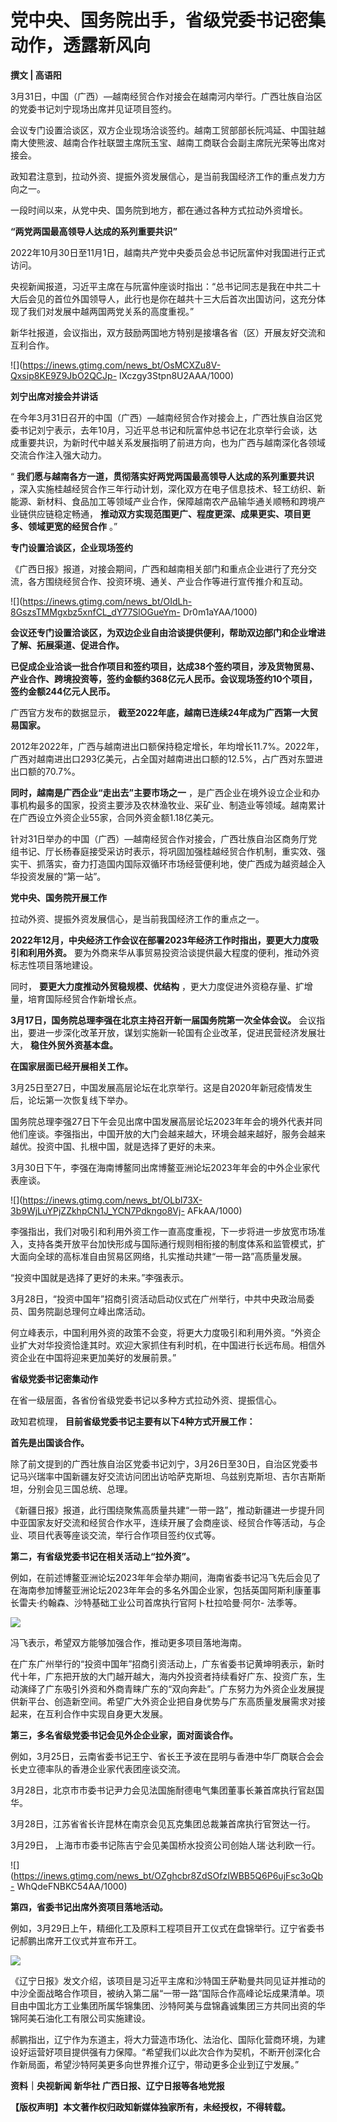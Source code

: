 # 党中央、国务院出手，省级党委书记密集动作，透露新风向

**撰文 | 高语阳**

3月31日，中国（广西）—越南经贸合作对接会在越南河内举行。广西壮族自治区的党委书记刘宁现场出席并见证项目签约。

会议专门设置洽谈区，双方企业现场洽谈签约。越南工贸部部长阮鸿延、中国驻越南大使熊波、越南合作社联盟主席阮玉宝、越南工商联合会副主席阮光荣等出席对接会。

政知君注意到，拉动外资、提振外资发展信心，是当前我国经济工作的重点发力方向之一。

一段时间以来，从党中央、国务院到地方，都在通过各种方式拉动外资增长。

**“两党两国最高领导人达成的系列重要共识”**

2022年10月30日至11月1日，越南共产党中央委员会总书记阮富仲对我国进行正式访问。

央视新闻报道，习近平主席在与阮富仲座谈时指出：“总书记同志是我在中共二十大后会见的首位外国领导人，此行也是你在越共十三大后首次出国访问，这充分体现了我们对发展中越两国两党关系的高度重视。”

新华社报道，会议指出，双方鼓励两国地方特别是接壤各省（区）开展友好交流和互利合作。

![](https://inews.gtimg.com/news_bt/OsMCXZu8V-Qxsip8KE9Z9JbO2QCJp-
lXczgy3Stpn8U2AAA/1000)

**刘宁出席对接会并讲话**

在今年3月31日召开的中国（广西）—越南经贸合作对接会上，广西壮族自治区党委书记刘宁表示，去年10月，习近平总书记和阮富仲总书记在北京举行会谈，达成重要共识，为新时代中越关系发展指明了前进方向，也为广西与越南深化各领域交流合作注入强大动力。

“ **我们愿与越南各方一道，贯彻落实好两党两国最高领导人达成的系列重要共识**
，深入实施桂越经贸合作三年行动计划，深化双方在电子信息技术、轻工纺织、新能源、新材料、食品加工等领域产业合作，保障越南农产品输华通关顺畅和跨境产业链供应链稳定畅通，
**推动双方实现范围更广、程度更深、成果更实、项目更多、领域更宽的经贸合作** 。”

**专门设置洽谈区，企业现场签约**

《广西日报》报道，对接会期间，广西和越南相关部门和重点企业进行了充分交流，各方围绕经贸合作、投资环境、通关、产业合作等进行宣传推介和互动。

![](https://inews.gtimg.com/news_bt/OIdLh-8GszsTMMgxbz5xnfCL_dY77SlOGueYm-
Dr0m1aYAA/1000)

**会议还专门设置洽谈区，为双边企业自由洽谈提供便利，帮助双边部门和企业增进了解、拓展渠道、促进合作。**

**已促成企业洽谈一批合作项目和签约项目，达成38个签约项目，涉及货物贸易、产业合作、跨境投资等，签约金额约368亿元人民币。会议现场签约10个项目，签约金额244亿元人民币。**

广西官方发布的数据显示， **截至2022年底，越南已连续24年成为广西第一大贸易国家。**

2012年2022年，广西与越南进出口额保持稳定增长，年均增长11.7%。2022年，广西对越南进出口293亿美元，占全国对越南进出口额的12.5%，占广西对东盟进出口额的70.7%。

**同时，越南是广西企业“走出去”主要市场之一**
，是广西企业在境外设立企业和办事机构最多的国家，投资主要涉及农林渔牧业、采矿业、制造业等领域。越南累计在广西设立外资企业55家，合同外资金额1.18亿美元。

针对31日举办的中国（广西）—越南经贸合作对接会，广西壮族自治区商务厅党组书记、厅长杨春庭接受采访时表示，将巩固加强桂越经贸合作机制，重实效、强实干、抓落实，奋力打造国内国际双循环市场经营便利地，使广西成为越资越企入华投资发展的“第一站”。

**党中央、国务院开展工作**

拉动外资、提振外资发展信心，是当前我国经济工作的重点之一。

**2022年12月，中央经济工作会议在部署2023年经济工作时指出，要更大力度吸引和利用外资。**
要为外商来华从事贸易投资洽谈提供最大程度的便利，推动外资标志性项目落地建设。

同时， **要更大力度推动外贸稳规模、优结构** ，更大力度促进外资稳存量、扩增量，培育国际经贸合作新增长点。

**3月17日，国务院总理李强在北京主持召开新一届国务院第一次全体会议。**
会议指出，要进一步深化改革开放，谋划实施新一轮国有企业改革，促进民营经济发展壮大， **稳住外贸外资基本盘。**

**在国家层面已经开展相关工作。**

3月25日至27日，中国发展高层论坛在北京举行。这是自2020年新冠疫情发生后，论坛第一次恢复线下举办。

国务院总理李强27日下午会见出席中国发展高层论坛2023年年会的境外代表并同他们座谈。李强指出，中国开放的大门会越来越大，环境会越来越好，服务会越来越优。投资中国、扎根中国，就是选择了更好的未来。

3月30日下午，李强在海南博鳌同出席博鳌亚洲论坛2023年年会的中外企业家代表座谈。

![](https://inews.gtimg.com/news_bt/OLbI73X-3b9WjLuYPjZZkhpCN1J_YCN7Pdkngo8Vj-
AFkAA/1000)

李强指出，我们对吸引和利用外资工作一直高度重视，下一步将进一步放宽市场准入，支持各类开放平台加快形成与国际通行规则相衔接的制度体系和监管模式，扩大面向全球的高标准自由贸易区网络，扎实推动共建“一带一路”高质量发展。

“投资中国就是选择了更好的未来。”李强表示。

3月28日，“投资中国年”招商引资活动启动仪式在广州举行，中共中央政治局委员、国务院副总理何立峰出席活动。

何立峰表示，中国利用外资的政策不会变，将更大力度吸引和利用外资。“外资企业扩大对华投资恰逢其时。欢迎大家抓住有利时机，在中国进行长远布局。相信外资企业在中国将迎来更加美好的发展前景。”

**省级党委书记密集动作**

在省一级层面，各省份省级党委书记以多种方式拉动外资、提振信心。

政知君梳理， **目前省级党委书记主要有以下4种方式开展工作：**

**首先是出国谈合作。**

除了前文提到的广西壮族自治区党委书记刘宁，3月26日至30日，自治区党委书记马兴瑞率中国新疆友好交流访问团出访哈萨克斯坦、乌兹别克斯坦、吉尔吉斯斯坦，分别会见三国总统、总理。

《新疆日报》报道，此行围绕聚焦高质量共建“一带一路”，推动新疆进一步提升同中亚国家友好交流和经贸合作水平，连续开展了会商座谈、经贸合作等活动，与企业、项目代表等座谈交流，举行合作项目签约仪式等。

**第二，有省级党委书记在相关活动上“拉外资”。**

例如，在前述博鳌亚洲论坛2023年年会举办期间，海南省委书记冯飞先后会见了在海南参加博鳌亚洲论坛2023年年会的多名外国企业家，包括英国阿斯利康董事长雷夫·约翰森、沙特基础工业公司首席执行官阿卜杜拉哈曼·阿尔-
法季等。

![](https://inews.gtimg.com/news_bt/OMMWwfnnE-0xoxCo3dRQDOpFo7s1U8noHe8J-VjcscFcYAA/1000)

冯飞表示，希望双方能够加强合作，推动更多项目落地海南。

在广东广州举行的“投资中国年”招商引资活动上，广东省委书记黄坤明表示，新时代十年，广东把开放的大门越开越大，海内外投资者持续看好广东、投资广东，生动演绎了广东吸引外资和外商青睐广东的“双向奔赴”。广东努力为外资企业发展提供新平台、创造新空间。希望广大外资企业把自身优势与广东高质量发展需求对接起来，在互利合作中实现自身更大发展。

**第三，多名省级党委书记会见外企企业家，面对面谈合作。**

例如，3月25日，云南省委书记王宁、省长王予波在昆明与香港中华厂商联合会会长史立德率队的香港企业家代表团座谈交流。

3月28日，北京市市委书记尹力会见法国施耐德电气集团董事长兼首席执行官赵国华。

3月28日，江苏省省长许昆林在南京会见瓦克集团总裁兼首席执行官贺达一行。

3月29日， 上海市市委书记陈吉宁会见美国桥水投资公司创始人瑞·达利欧一行。

![](https://inews.gtimg.com/news_bt/OZghcbr8ZdSOfzIWBB5Q6P6ujFsc3oQb-
WhQdeFNBKC54AA/1000)

**第四，省委书记出席外资项目落地活动。**

例如，3月29日上午，精细化工及原料工程项目开工仪式在盘锦举行。辽宁省委书记郝鹏出席开工仪式并宣布开工。

![](https://inews.gtimg.com/news_bt/OYkY90pMtU4jSrCfit8Xd3BTn79B6FkSoUcSpwnOi4rz0AA/1000)

《辽宁日报》发文介绍，该项目是习近平主席和沙特国王萨勒曼共同见证并推动的中沙全面战略合作项目，被纳入第二届“一带一路”国际合作高峰论坛成果清单。项目由中国北方工业集团所属华锦集团、沙特阿美与盘锦鑫诚集团三方共同出资的华锦阿美石油化工有限公司实施建设。

郝鹏指出，辽宁作为东道主，将大力营造市场化、法治化、国际化营商环境，为建设好运营好项目提供强有力保障。“希望我们以此次合作为契机，不断开创深化合作新局面，希望沙特阿美更多向世界推介辽宁，带动更多企业到辽宁发展。”

**资料｜央视新闻 新华社 广西日报、辽宁日报等各地党报**

**【版权声明】本文著作权归政知新媒体独家所有，未经授权，不得转载。**

